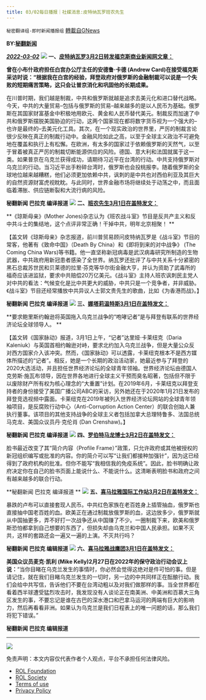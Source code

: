 ```yaml
---
title: 03/02每日播报｜社媒消息:皮特纳瓦罗班农先生
---
```

`秘密翻译组-即时新闻播报组` [轉載自GNews](https://gnews.org/zh-hans/2094059/)

**BY:[秘翻新闻](https://gtv.org/broadcast/watch/621f073a019ef64da65393f4)**

***[2022-03-02](https://gtv.org/broadcast/watch/621f073a019ef64da65393f4)***
![](https://assets.gnews.org/wp-content/uploads/2022/03/1-28.jpg)
**一、[皮特纳瓦罗3月2日转发福克斯商业新闻网文章：](https://gettr.com/post/pxnbe26969)**

**曾在小布什政府担任白宫办公厅主任的安德鲁·卡德 (Andrew Card)在接受福克斯采访时说：“根据我在白宫的经验，拜登政府对俄罗斯的金融制裁可以说是一个失败的短期痛苦策略，这只会让普京消化和巩固他的长期成果。**

在川普时期，我们越是制裁，中共和俄罗斯就越是追求去美元化和进口替代战略。今天，中共的大量贸易–包括与俄罗斯的贸易–越来越多的是以人民币为基础。俄罗斯在其国家财富基金中积极地用欧元、黄金和人民币替代美元。制裁反而加速了中共和俄罗斯摆脱美国胁迫的行动，这两个国家现在都将数字货币视为一个强大的–也许是最终的–去美元化工具。其次，在一个现实政治的世界里，严厉的制裁言论很少反映在真正的制裁行动中。金融风险如此之高，以至于全球主义政治不可避免地在覆盖和执行上有松懈。在欧洲，有太多的国家过于依赖俄罗斯的天然气，以至于冒着被真正严厉的制裁切断能源供应的风险。德国、意大利和法国就属于这一类。如果普京在乌克兰获得成功，请期待习近平在台湾的行动。中共支持俄罗斯对乌克兰的行动。当习近平出手粉碎台湾时，俄罗斯也会投桃报李。随着俄罗斯的全球地位越来越糟糕，他们必须更加依赖中共，讽刺的是中共也对西伯利亚及其巨大的自然资源财富虎视眈眈。与此同时，世界金融市场将继续处于动荡之中，而且面临着滞胀、供应链断裂和大流行病的风险。

**秘翻新闻 巴拉克 编译报道**
![](https://assets.gnews.org/wp-content/uploads/2022/03/2-12.jpg)
**二、[班农先生3月1日在盖特发文：](https://gettr.com/post/pxgv7z8ce9)**

**《琼斯母亲》(Mother Jones)杂志认为《班农战斗室》节目是反共产主义和反中共斗士的集结地，这个点评非常正确！干掉中共，明年北京相聚！ **

【盖文转《琼斯母亲》杂志报道，前川普贸易顾问皮特纳瓦罗是《战斗室》节目的常客，他著有《致命中国》（Death By China）和《即将到来的对中战争》 (The Coming China Wars)等书籍。他一直坚称新冠病毒是武汉病毒研究所制造的生物武器，中共政府用新冠患者感染了全世界。纳瓦罗还批评了与中共关系十分紧密的黑石总裁苏世民和贝莱德的拉里·芬克等华尔街金融大亨，并认为资助了武毒所的福奇应该进监狱，要求中共赔偿20万亿美元。《战斗室》主持人班农讽刺民主党人对中共的看法：气候变化是比中共更大的威胁，中共只是一个竞争者，并非威胁。《战斗室》节目还经常播放中共异议人士郭文贵先生的歌曲，比如《为香港而战》。】

**秘翻新闻 巴拉克 编译报道**
![](https://assets.gnews.org/wp-content/uploads/2022/03/3-11.jpg)
**三、[娜塔莉温特斯3月1日在盖特发文：](https://gettr.com/post/pxkaj44a58)**

**要求鲍里斯约翰逊将英国拖入乌克兰战争的“咆哮记者”是与拜登有联系的世界经济论坛全球领导人。 **

【盖文转《国家脉动》报道，3月1日上午，“记者”达里娅·卡莱纽克（Daria Kaleniuk）与英国首相约翰逊对峙，要求北约加入乌克兰战争，但是大量公众反对西方国家介入该冲突。然而，《国家脉动》可以透露，卡莱纽克根本不是西方媒体所描述的“记者”。相反，她是一个长期的政治活动家，她最近参与了拜登的2020大选活动，并且担任世界经济论坛的全球青年领袖。世界经济论坛由德国人克劳斯·施瓦布领导，因在世界各地进行全球主义干预而臭名昭著，包括但不限于以废除财产所有权为核心理念的“大重置”计划。在2019年6月，卡莱纽克以拜登支持者的身份接受了美国广播公司ABC的采访，另外她还在于2020年1月21日发布的拜登竞选视频中露面。卡莱纽克在2019年被列入世界经济论坛网站的全球青年领袖项目，是反腐败行动中心（Anti-Corruption Action Center）的联合创始人兼执行董事。该项目的其他支持战争的全球主义者包括加拿大总理特鲁多、法国总统马克龙、美国众议员丹·克伦肖 (Dan Crenshaw)。】

**秘翻新闻 巴拉克 编译报道**
![](https://assets.gnews.org/wp-content/uploads/2022/03/4-7.png)
**四、[罗伯特马龙博士3月2日在盖特发文：](https://gettr.com/post/pxl0r0e340)**

脸书最近改变了其“简介内容（Profile Frame）”政策，只允许政府或其他被授权的新冠组织编写或批准的内容。你的简介可以写“让我们都接种加强针”，因为这已经得到了政府机构的批准。但你不能写“我相信我的免疫系统”。因此，脸书明确让政府决定你在自己的脸书页面上能说什么、不能说什么。这清晰表明脸书和政府之间有越来越多的联合行动。

**秘翻新闻 巴拉克 编译报道 **
![](https://assets.gnews.org/wp-content/uploads/2022/03/5-8.png)
**五、[喜马拉雅国际工作站3月2日在盖特发文：](https://gettr.com/post/pxmql8e750)**

暴跌的卢布可以直接套现人民币。中共红色家族在老百姓身上插管抽血，俄罗斯也直接抽中国老百姓的血。欧美正在通过制裁放俄罗斯的血，这边放多少，俄罗斯就从中国抽更多，弄不好打一次战争还从中国赚了不少。一圈制裁下来，欧美和俄罗斯恐怕都拿到自己想要的东西了，但损失却由乌克兰和中国人民承担。如果不灭共，这样的套路还会一遍又一遍的上演。不灭共行吗？

**秘翻新闻 巴拉克 编辑报道**
![](https://assets.gnews.org/wp-content/uploads/2022/03/6-3.jpg)
**六、[喜马拉雅战鹰团3月1日在盖特发文：](https://gettr.com/post/pxhi8rfd93)**

**美国众议员麦克·凯利 (Mike Kelly)2月27日在2022年的保守政治行动会议上说：**“当你目睹在乌克兰发生的事情时，你必然会觉得这绝对是件可怕的事。但是请记住，就在我们目睹乌克兰发生的一切时，另一边的中共同样正在酝酿行动。我们会给中共写信，告诉他们不要在台湾动粗以及对我们做那样的事。当全世界都在看着西半球遭受猛烈攻击时，我发现没有人谈论正在南美洲、中美洲和百慕大三角区发生的事，不要忘记是谁在古巴的深水港口和巴拿马运河的两端有巨大的影响力，然后再看看非洲。如果认为乌克兰是我们日程表上的唯一问题的话，那么我们将犯下错误。”

**秘翻新闻 巴拉克 编辑报道**

* * *
![](https://assets.gnews.org/wp-content/uploads/2022/03/IMAGE-2022-02-19-171752.jpg)
 

免责声明：本文内容仅代表作者个人观点，平台不承担任何法律风险。

- [ROL Foundation](https://rolfoundation.org/)
- [ROL Society](https://rolsociety.org/)
- [Terms of use](https://gnews.org/terms-of-use-3/)
- [Privacy Policy](https://gnews.org/privacy-policy/)
